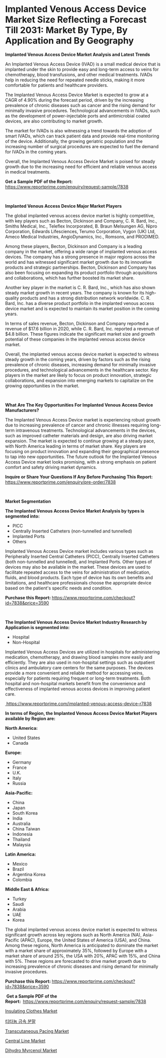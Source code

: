 <p><h1>Implanted Venous Access Device Market Size Reflecting a Forecast Till 2031: Market By Type, By Application and By Geography</h1></p><p><strong>Implanted Venous Access Device Market Analysis and Latest Trends</strong></p>
<p><p>An Implanted Venous Access Device (IVAD) is a small medical device that is implanted under the skin to provide easy and long-term access to veins for chemotherapy, blood transfusions, and other medical treatments. IVADs help in reducing the need for repeated needle sticks, making it more comfortable for patients and healthcare providers.</p><p>The Implanted Venous Access Device Market is expected to grow at a CAGR of 4.90% during the forecast period, driven by the increasing prevalence of chronic diseases such as cancer and the rising demand for minimally invasive procedures. Technological advancements in IVADs, such as the development of power-injectable ports and antimicrobial coated devices, are also contributing to market growth.</p><p>The market for IVADs is also witnessing a trend towards the adoption of smart IVADs, which can track patient data and provide real-time monitoring of the device. Additionally, the growing geriatric population and the increasing number of surgical procedures are expected to fuel the demand for IVADs in the coming years.</p><p>Overall, the Implanted Venous Access Device Market is poised for steady growth due to the increasing need for efficient and reliable venous access in medical treatments.</p></p>
<p><strong>Get a Sample PDF of the Report:&nbsp;</strong> <a href="https://www.reportprime.com/enquiry/request-sample/7838">https://www.reportprime.com/enquiry/request-sample/7838</a></p>
<p>&nbsp;</p>
<p><strong>Implanted Venous Access Device Major Market Players</strong></p>
<p><p>The global implanted venous access device market is highly competitive, with key players such as Becton, Dickinson and Company, C. R. Bard, Inc., Smiths Medical, Inc., Teleflex Incorporated, B. Braun Melsungen AG, Nipro Corporation, Edwards Lifesciences, Terumo Corporation, Vygon (UK) Ltd, Ameco Medical Industries, AngioDynamics, Inc., Romsons, and PRODIMED. </p><p>Among these players, Becton, Dickinson and Company is a leading company in the market, offering a wide range of implanted venous access devices. The company has a strong presence in major regions across the world and has witnessed significant market growth due to its innovative products and strategic partnerships. Becton, Dickinson and Company has also been focusing on expanding its product portfolio through acquisitions and collaborations, which has further boosted its market share.</p><p>Another key player in the market is C. R. Bard, Inc., which has also shown steady market growth in recent years. The company is known for its high-quality products and has a strong distribution network worldwide. C. R. Bard, Inc. has a diverse product portfolio in the implanted venous access device market and is expected to maintain its market position in the coming years.</p><p>In terms of sales revenue, Becton, Dickinson and Company reported a revenue of $17.6 billion in 2020, while C. R. Bard, Inc. reported a revenue of $4.8 billion. These figures indicate the significant market size and growth potential of these companies in the implanted venous access device market.</p><p>Overall, the implanted venous access device market is expected to witness steady growth in the coming years, driven by factors such as the rising prevalence of chronic diseases, increasing demand for minimally invasive procedures, and technological advancements in the healthcare sector. Key players in the market are likely to focus on product innovation, strategic collaborations, and expansion into emerging markets to capitalize on the growing opportunities in the market.</p></p>
<p>&nbsp;</p>
<p><strong>What Are The Key Opportunities For Implanted Venous Access Device Manufacturers?</strong></p>
<p><p>The Implanted Venous Access Device market is experiencing robust growth due to increasing prevalence of cancer and chronic illnesses requiring long-term intravenous treatments. Technological advancements in the devices, such as improved catheter materials and design, are also driving market expansion. The market is expected to continue growing at a steady pace, with North America leading in terms of market share. Key players are focusing on product innovation and expanding their geographical presence to tap into new opportunities. The future outlook for the Implanted Venous Access Device market looks promising, with a strong emphasis on patient comfort and safety driving market dynamics.</p></p>
<p><strong>Inquire or Share Your Questions If Any Before Purchasing This Report:</strong> <a href="https://www.reportprime.com/enquiry/pre-order/7838">https://www.reportprime.com/enquiry/pre-order/7838</a></p>
<p>&nbsp;</p>
<p><strong>Market Segmentation</strong></p>
<p><strong>The Implanted Venous Access Device Market Analysis by types is segmented into:</strong></p>
<p><ul><li>PICC</li><li>Centrally Inserted Catheters (non-tunnelled and tunnelled)</li><li>Implanted Ports</li><li>Others</li></ul></p>
<p><p>Implanted Venous Access Device market includes various types such as Peripherally Inserted Central Catheters (PICC), Centrally Inserted Catheters (both non-tunnelled and tunnelled), and Implanted Ports. Other types of devices may also be available in the market. These devices are used to facilitate repeated access to the veins for administration of medication, fluids, and blood products. Each type of device has its own benefits and limitations, and healthcare professionals choose the appropriate device based on the patient's specific needs and condition.</p></p>
<p><strong>Purchase this Report:&nbsp;</strong><a href="https://www.reportprime.com/checkout?id=7838&price=3590">https://www.reportprime.com/checkout?id=7838&price=3590</a></p>
<p>&nbsp;</p>
<p><strong>The Implanted Venous Access Device Market Industry Research by Application is segmented into:</strong></p>
<p><ul><li>Hospital</li><li>Non-Hospital</li></ul></p>
<p><p>Implanted Venous Access Devices are utilized in hospitals for administering medication, chemotherapy, and drawing blood samples more easily and efficiently. They are also used in non-hospital settings such as outpatient clinics and ambulatory care centers for the same purposes. The devices provide a more convenient and reliable method for accessing veins, especially for patients requiring frequent or long-term treatments. Both hospital and non-hospital markets benefit from the convenience and effectiveness of implanted venous access devices in improving patient care.</p></p>
<p><a href="https://www.reportprime.com/implanted-venous-access-device-r7838">&nbsp;https://www.reportprime.com/implanted-venous-access-device-r7838</a></p>
<p><strong>In terms of Region, the Implanted Venous Access Device Market Players available by Region are:</strong></p>
<p>
    <p> <strong> North America: </strong>
        <ul>
            <li>United States</li>
            <li>Canada</li>
        </ul>
        </p> 
    <p> <strong> Europe: </strong>
        <ul>
            <li>Germany</li>
            <li>France</li>
            <li>U.K.</li>
            <li>Italy</li>
            <li>Russia</li>
        </ul>
        </p> 
    <p> <strong> Asia-Pacific: </strong>
        <ul>
            <li>China</li>
            <li>Japan</li>
            <li>South Korea</li>
            <li>India</li>
            <li>Australia</li>
            <li>China Taiwan</li>
            <li>Indonesia</li>
            <li>Thailand</li>
            <li>Malaysia</li>
        </ul>
        </p> 
    <p> <strong> Latin America: </strong>
        <ul>
            <li>Mexico</li>
            <li>Brazil</li>
            <li>Argentina Korea</li>
            <li>Colombia</li>
        </ul>
        </p> 
    <p> <strong> Middle East & Africa: </strong>
        <ul>
            <li>Turkey</li>
            <li>Saudi</li>
            <li>Arabia</li>
            <li>UAE</li>
            <li>Korea</li>
        </ul>
    </p>
    </p>
<p><p>The global implanted venous access device market is expected to witness significant growth across key regions such as North America (NA), Asia-Pacific (APAC), Europe, the United States of America (USA), and China. Among these regions, North America is anticipated to dominate the market with a market share of approximately 35%, followed by Europe with a market share of around 25%, the USA with 20%, APAC with 15%, and China with 5%. These regions are forecasted to drive market growth due to increasing prevalence of chronic diseases and rising demand for minimally invasive procedures.</p></p>
<p><strong>Purchase this Report: </strong><a href="https://www.reportprime.com/checkout?id=7838&price=3590">https://www.reportprime.com/checkout?id=7838&price=3590</a></p>
<p>&nbsp;<strong>Get a Sample PDF of the Report:&nbsp;&nbsp;</strong><a href="https://www.reportprime.com/enquiry/request-sample/7838">https://www.reportprime.com/enquiry/request-sample/7838</a></p>
<p><strong></strong></p>
<p><p><a href="https://issuu.com/reportprime-2/docs/insulating-clothes-market-size-2030.pptx">Insulating Clothes Market</a></p><p><a href="https://github.com/fernandotryO5lson96765/Market-Research-Report-List-1/blob/main/717523929790.md">티타늄 금속 분말</a></p><p><a href="https://github.com/dx0328/Market-Research-Report-List-2/blob/main/transcutaneous-pacing-market.md">Transcutaneous Pacing Market</a></p><p><a href="https://github.com/Glendatilghmankmgz0rbhwpy/Market-Research-Report-List-2/blob/main/central-line-market.md">Central Line Market</a></p><p><a href="https://issuu.com/reportprime-2/docs/dihydro-myrcenol-market-size-2030.pptx">Dihydro Myrcenol Market</a></p></p>